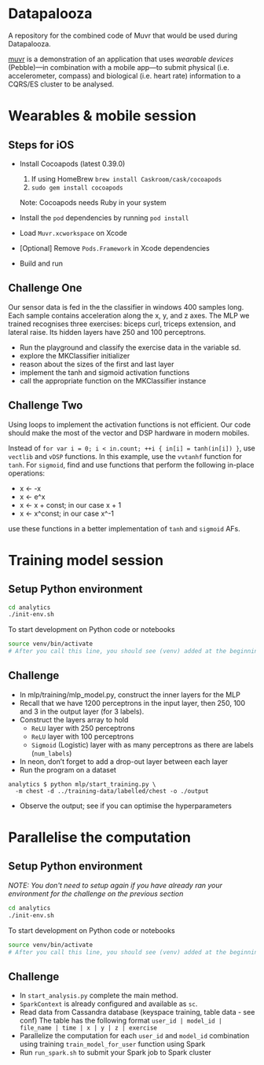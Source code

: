 # Datapalooza
A repository for the combined code of Muvr that would be used during Datapalooza.

[muvr](http://www.muvr.io/) is a demonstration of an application that uses _wearable devices_ (Pebble)—in combination with a mobile app—to submit physical (i.e. accelerometer, compass) and biological (i.e. heart rate) information to a CQRS/ES cluster to be analysed.


# Wearables & mobile session

## Steps for iOS
- Install Cocoapods (latest 0.39.0)
	1. If using HomeBrew `brew install Caskroom/cask/cocoapods`
	2. `sudo gem install cocoapods` 

	Note: Cocoapods needs Ruby in your system
- Install the `pod` dependencies by running `pod install`
- Load `Muvr.xcworkspace` on Xcode
- [Optional] Remove `Pods.Framework` in Xcode dependencies
- Build and run

## Challenge One
Our sensor data is fed in the the classifier in windows 400 samples long. Each sample contains acceleration along the x, y, and z axes. The MLP we trained recognises three exercises: biceps curl, triceps extension, and lateral raise. Its hidden layers have 250 and 100 perceptrons.

- Run the playground and classify the exercise data in the variable sd.
- explore the MKClassifier initializer
- reason about the sizes of the first and last layer
- implement the tanh and sigmoid activation functions
- call the appropriate function on the MKClassifier instance 

## Challenge Two
Using loops to implement the activation functions is not efficient. Our code should make the most of the vector and DSP hardware in modern mobiles.

Instead of `for var i = 0; i < in.count; ++i { in[i] = tanh(in[i]) }`, use `vectlib` and `vDSP` functions. In this example, use the `vvtanhf` function for `tanh`. For `sigmoid`, find and use functions that perform the following in-place operations:

- x ← -x
- x ← e^x
- x ← x + const; in our case x + 1
- x ← x^const; in our case x^-1

use these functions in a better implementation of `tanh` and `sigmoid` AFs.

# Training model session

## Setup Python environment

```bash
cd analytics
./init-env.sh
```
To start development on Python code or notebooks
```bash
source venv/bin/activate
# After you call this line, you should see (venv) added at the beginning of your shell prompt. 
```

## Challenge

- In mlp/training/mlp_model.py, construct the inner layers for the MLP
- Recall that we have 1200 perceptrons in the input layer, then 250, 100 and 3 in the output layer (for 3 labels).
- Construct the layers array to hold
	- `ReLU` layer with 250 perceptrons
	- `ReLU` layer with 100 perceptrons
	- `Sigmoid` (Logistic) layer with as many perceptrons as there are labels (`num_labels`)
- In neon, don’t forget to add a drop-out layer between each layer
- Run the program on a dataset
```
analytics $ python mlp/start_training.py \
  -m chest -d ../training-data/labelled/chest -o ./output
```
- Observe the output; see if you can optimise the hyperparameters

# Parallelise the computation

## Setup Python environment

*NOTE: You don't need to setup again if you have already ran your environment for the challenge on the previous section*

```bash
cd analytics
./init-env.sh
```
To start development on Python code or notebooks
```bash
source venv/bin/activate
# After you call this line, you should see (venv) added at the beginning of your shell prompt. 
```

## Challenge

- In `start_analysis.py` complete the main method.
- `SparkContext` is already configured and available as `sc`.
- Read data from Cassandra database (keyspace training, table data - see conf)
	The table has the following format
 	`user_id | model_id | file_name | time | x | y | z | exercise`
- Parallelize the computation for each `user_id` and `model_id` combination using training `train_model_for_user` function using Spark
- Run `run_spark.sh` to submit your Spark job to Spark cluster


